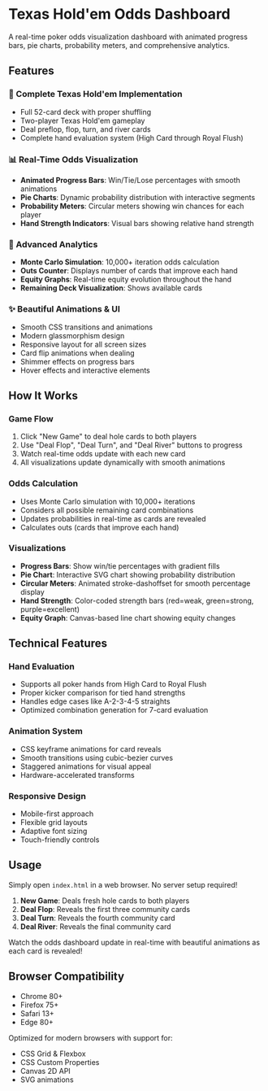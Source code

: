 # Texas Hold'em Odds Dashboard

A real-time poker odds visualization dashboard with animated progress bars, pie charts, probability meters, and comprehensive analytics.

## Features

### 🎴 Complete Texas Hold'em Implementation
- Full 52-card deck with proper shuffling
- Two-player Texas Hold'em gameplay
- Deal preflop, flop, turn, and river cards
- Complete hand evaluation system (High Card through Royal Flush)

### 📊 Real-Time Odds Visualization
- **Animated Progress Bars**: Win/Tie/Lose percentages with smooth animations
- **Pie Charts**: Dynamic probability distribution with interactive segments
- **Probability Meters**: Circular meters showing win chances for each player
- **Hand Strength Indicators**: Visual bars showing relative hand strength

### 🎯 Advanced Analytics
- **Monte Carlo Simulation**: 10,000+ iteration odds calculation
- **Outs Counter**: Displays number of cards that improve each hand
- **Equity Graphs**: Real-time equity evolution throughout the hand
- **Remaining Deck Visualization**: Shows available cards

### ✨ Beautiful Animations & UI
- Smooth CSS transitions and animations
- Modern glassmorphism design
- Responsive layout for all screen sizes
- Card flip animations when dealing
- Shimmer effects on progress bars
- Hover effects and interactive elements

## How It Works

### Game Flow
1. Click "New Game" to deal hole cards to both players
2. Use "Deal Flop", "Deal Turn", and "Deal River" buttons to progress
3. Watch real-time odds update with each new card
4. All visualizations update dynamically with smooth animations

### Odds Calculation
- Uses Monte Carlo simulation with 10,000+ iterations
- Considers all possible remaining card combinations
- Updates probabilities in real-time as cards are revealed
- Calculates outs (cards that improve each hand)

### Visualizations
- **Progress Bars**: Show win/tie percentages with gradient fills
- **Pie Chart**: Interactive SVG chart showing probability distribution
- **Circular Meters**: Animated stroke-dashoffset for smooth percentage display
- **Hand Strength**: Color-coded strength bars (red=weak, green=strong, purple=excellent)
- **Equity Graph**: Canvas-based line chart showing equity changes

## Technical Features

### Hand Evaluation
- Supports all poker hands from High Card to Royal Flush
- Proper kicker comparison for tied hand strengths
- Handles edge cases like A-2-3-4-5 straights
- Optimized combination generation for 7-card evaluation

### Animation System
- CSS keyframe animations for card reveals
- Smooth transitions using cubic-bezier curves
- Staggered animations for visual appeal
- Hardware-accelerated transforms

### Responsive Design
- Mobile-first approach
- Flexible grid layouts
- Adaptive font sizing
- Touch-friendly controls

## Usage

Simply open `index.html` in a web browser. No server setup required!

1. **New Game**: Deals fresh hole cards to both players
2. **Deal Flop**: Reveals the first three community cards
3. **Deal Turn**: Reveals the fourth community card
4. **Deal River**: Reveals the final community card

Watch the odds dashboard update in real-time with beautiful animations as each card is revealed!

## Browser Compatibility

- Chrome 80+
- Firefox 75+
- Safari 13+
- Edge 80+

Optimized for modern browsers with support for:
- CSS Grid & Flexbox
- CSS Custom Properties
- Canvas 2D API
- SVG animations